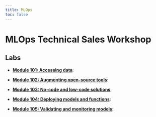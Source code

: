 ```yaml
---
title: MLOps
toc: false
---
```


# MLOps Technical Sales Workshop

## Labs

- **[Module 101: Accessing data](/mlops/101)**:

- **[Module 102: Augmenting open-source tools](/mlops/102)**:

- **[Module 103: No-code and low-code solutions](/mlops/103)**:

- **[Module 104: Deploying models and functions](/mlops/104)**:

- **[Module 105: Validating and monitoring models](/mlops/105)**:

